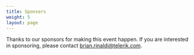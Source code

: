 ```yaml
---
title: Sponsors
weight: 5
layout: page
---
```


Thanks to our sponsors for making this event happen. If you are interested in sponsoring, please contact [brian.rinaldi@telerik.com](mailto:brian.rinaldi@telerik.com).